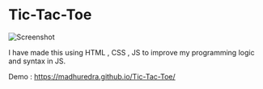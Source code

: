 # Tic-Tac-Toe

![Screenshot](https://i.pinimg.com/originals/bc/51/ae/bc51ae5307e3a476548669628e1efb1f.jpg)

I have made this using HTML , CSS , JS to improve my programming logic and syntax in JS.

Demo : https://madhuredra.github.io/Tic-Tac-Toe/
